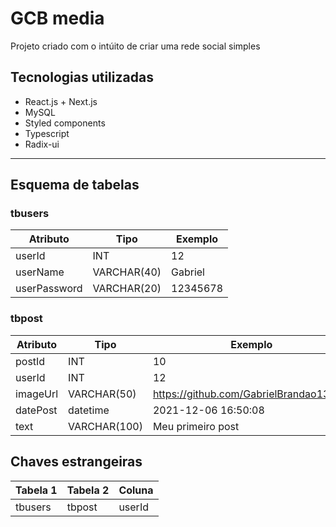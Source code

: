 # GCB media

Projeto criado com o intúito de criar uma rede social simples

## Tecnologias utilizadas

* React.js + Next.js
* MySQL
* Styled components
* Typescript
* Radix-ui
___
## Esquema de tabelas

### tbusers
Atributo | Tipo | Exemplo
-|-|-
userId | INT | 12
userName | VARCHAR(40) | Gabriel
userPassword | VARCHAR(20) | 12345678

### tbpost
Atributo | Tipo | Exemplo
-|-|-
postId | INT | 10
userId | INT | 12
imageUrl | VARCHAR(50) | https://github.com/GabrielBrandao13.png
datePost | datetime | 2021-12-06 16:50:08
text | VARCHAR(100) | Meu primeiro post

## Chaves estrangeiras

Tabela 1 | Tabela 2 | Coluna
-| -| -
tbusers | tbpost | userId

